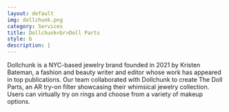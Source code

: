 ```yaml
---
layout: default
img: dollchunk.png
category: Services
title: Dollchunk<br>Doll Parts
style: b
description: |
---
```

  Dollchunk is a NYC-based jewelry brand founded in 2021 by Kristen Bateman, a fashion and beauty writer and editor whose work has appeared in top publications. Our team collaborated with Dollchunk to create The Doll Parts, an AR try-on filter showcasing their whimsical jewelry collection. Users can virtually try on rings and choose from a variety of makeup options. 
